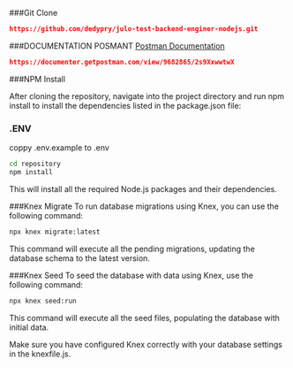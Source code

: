 ###Git Clone
```json
https://github.com/dedypry/julo-test-backend-enginer-nodejs.git
```


###DOCUMENTATION POSMANT
[Postman Documentation](https://documenter.getpostman.com/view/9682865/2s9XxwwtwX)

```json
https://documenter.getpostman.com/view/9682865/2s9XxwwtwX
```

###NPM Install

After cloning the repository, navigate into the project directory and run npm install to install the dependencies listed in the package.json file:

### .ENV
coppy .env.example to .env

```bash
cd repository
npm install
```
This will install all the required Node.js packages and their dependencies.

###Knex Migrate
To run database migrations using Knex, you can use the following command:
```bash
npx knex migrate:latest
```
This command will execute all the pending migrations, updating the database schema to the latest version.


###Knex Seed
To seed the database with data using Knex, use the following command:
```bash
npx knex seed:run
```

This command will execute all the seed files, populating the database with initial data.

Make sure you have configured Knex correctly with your database settings in the knexfile.js.
